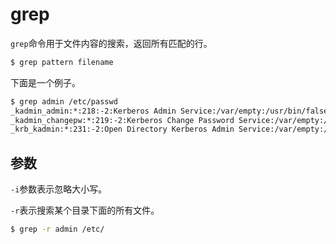 # grep

`grep`命令用于文件内容的搜索，返回所有匹配的行。

```bash
$ grep pattern filename
```

下面是一个例子。

```bash
$ grep admin /etc/passwd
_kadmin_admin:*:218:-2:Kerberos Admin Service:/var/empty:/usr/bin/false
_kadmin_changepw:*:219:-2:Kerberos Change Password Service:/var/empty:/usr/bin/false
_krb_kadmin:*:231:-2:Open Directory Kerberos Admin Service:/var/empty:/usr/bin/false
```

## 参数

`-i`参数表示忽略大小写。

`-r`表示搜索某个目录下面的所有文件。

```bash
$ grep -r admin /etc/
```

